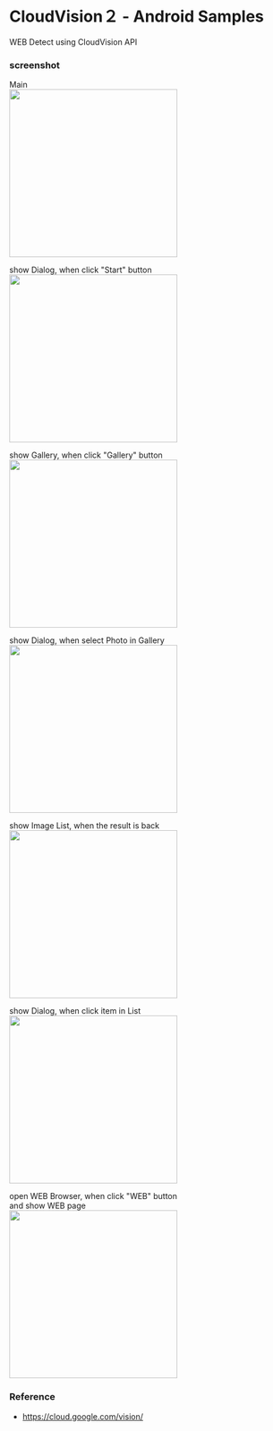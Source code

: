 CloudVision２ - Android Samples
===============

WEB Detect using CloudVision API <br/>


### screenshot <br/>
Main<br/>
<image src="https://raw.githubusercontent.com/ohwada/Android_Samples/master/CloudVision2/screenshot/cloud_vision2_main.png" width="300" /><br/>

show Dialog, when click "Start" button <br/>
<image src="https://raw.githubusercontent.com/ohwada/Android_Samples/master/CloudVision2/screenshot/cloud_vision2_select_dialog.png" width="300" /><br/>

show Gallery, when click "Gallery" button <br/>
<image src="https://raw.githubusercontent.com/ohwada/Android_Samples/master/CloudVision2/screenshot/cloud_vision2_gallery.png" width="300" /><br/>

show Dialog, when select Photo in Gallery <br/>
<image src="https://raw.githubusercontent.com/ohwada/Android_Samples/master/CloudVision2/screenshot/cloud_vision2_upload_dialog.png" width="300" /><br/>

show Image List,  when the result is back <br/>
<image src="https://raw.githubusercontent.com/ohwada/Android_Samples/master/CloudVision2/screenshot/cloud_vision2_result_list.png" width="300" /><br/>

show Dialog,  when click item in List <br/>
<image src="https://raw.githubusercontent.com/ohwada/Android_Samples/master/CloudVision2/screenshot/cloud_vision2_image_list.png" width="300" /><br/>

open WEB Browser,  when click "WEB" button <br/>
 and show WEB page <br/>
<image src="https://raw.githubusercontent.com/ohwada/Android_Samples/master/CloudVision2/screenshot/cloud_vision2_web_image.png" width="300" /><br/>

### Reference <br/>
- https://cloud.google.com/vision/
